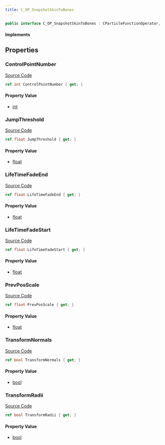 ```yaml
---
title: C_OP_SnapshotSkinToBones
---
```


```csharp
public interface C_OP_SnapshotSkinToBones : CParticleFunctionOperator, CParticleFunction, ISchemaClass<CParticleFunction>, ISchemaClass<CParticleFunctionOperator>, ISchemaClass<C_OP_SnapshotSkinToBones>, ISchemaField, ISchemaClass, INativeHandle
```

#### Implements

## Properties

### ControlPointNumber

[Source Code](https://github.com/swiftly-solution/swiftlys2/blob/main/managed/src/SwiftlyS2.Generated/Schemas/Interfaces/C_OP_SnapshotSkinToBones.cs#L21)

```csharp
ref int ControlPointNumber { get; }
```

#### Property Value

- [int](https://learn.microsoft.com/dotnet/api/system.int32)

### JumpThreshold

[Source Code](https://github.com/swiftly-solution/swiftlys2/blob/main/managed/src/SwiftlyS2.Generated/Schemas/Interfaces/C_OP_SnapshotSkinToBones.cs#L27)

```csharp
ref float JumpThreshold { get; }
```

#### Property Value

- [float](https://learn.microsoft.com/dotnet/api/system.single)

### LifeTimeFadeEnd

[Source Code](https://github.com/swiftly-solution/swiftlys2/blob/main/managed/src/SwiftlyS2.Generated/Schemas/Interfaces/C_OP_SnapshotSkinToBones.cs#L25)

```csharp
ref float LifeTimeFadeEnd { get; }
```

#### Property Value

- [float](https://learn.microsoft.com/dotnet/api/system.single)

### LifeTimeFadeStart

[Source Code](https://github.com/swiftly-solution/swiftlys2/blob/main/managed/src/SwiftlyS2.Generated/Schemas/Interfaces/C_OP_SnapshotSkinToBones.cs#L23)

```csharp
ref float LifeTimeFadeStart { get; }
```

#### Property Value

- [float](https://learn.microsoft.com/dotnet/api/system.single)

### PrevPosScale

[Source Code](https://github.com/swiftly-solution/swiftlys2/blob/main/managed/src/SwiftlyS2.Generated/Schemas/Interfaces/C_OP_SnapshotSkinToBones.cs#L29)

```csharp
ref float PrevPosScale { get; }
```

#### Property Value

- [float](https://learn.microsoft.com/dotnet/api/system.single)

### TransformNormals

[Source Code](https://github.com/swiftly-solution/swiftlys2/blob/main/managed/src/SwiftlyS2.Generated/Schemas/Interfaces/C_OP_SnapshotSkinToBones.cs#L17)

```csharp
ref bool TransformNormals { get; }
```

#### Property Value

- [bool](https://learn.microsoft.com/dotnet/api/system.boolean)

### TransformRadii

[Source Code](https://github.com/swiftly-solution/swiftlys2/blob/main/managed/src/SwiftlyS2.Generated/Schemas/Interfaces/C_OP_SnapshotSkinToBones.cs#L19)

```csharp
ref bool TransformRadii { get; }
```

#### Property Value

- [bool](https://learn.microsoft.com/dotnet/api/system.boolean)

